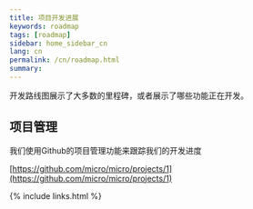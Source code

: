 ```yaml
---
title: 项目开发进展
keywords: roadmap
tags: [roadmap]
sidebar: home_sidebar_cn
lang: cn
permalink: /cn/roadmap.html
summary: 
---
```


开发路线图展示了大多数的里程碑，或者展示了哪些功能正在开发。

## 项目管理

我们使用Github的项目管理功能来跟踪我们的开发进度

[https://github.com/micro/micro/projects/1](https://github.com/micro/micro/projects/1)


{% include links.html %}
